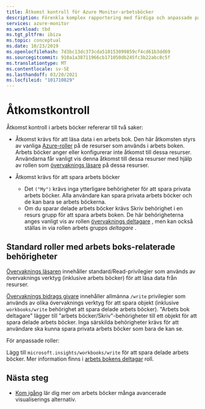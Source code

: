 ```yaml
---
title: Åtkomst kontroll för Azure Monitor-arbetsböcker
description: Förenkla komplex rapportering med färdiga och anpassade parameterstyrda arbets böcker med rollbaserad åtkomst kontroll
services: azure-monitor
ms.workload: tbd
ms.tgt_pltfrm: ibiza
ms.topic: conceptual
ms.date: 10/23/2019
ms.openlocfilehash: 7d3bc13dc373cda510153099859cf4cd61b3dd69
ms.sourcegitcommit: 910a1a38711966cb171050db245fc3b22abc8c5f
ms.translationtype: MT
ms.contentlocale: sv-SE
ms.lasthandoff: 03/20/2021
ms.locfileid: "101710829"
---
```

# <a name="access-control"></a>Åtkomstkontroll

Åtkomst kontroll i arbets böcker refererar till två saker:

* Åtkomst krävs för att läsa data i en arbets bok. Den här åtkomsten styrs av vanliga [Azure-roller](../../role-based-access-control/overview.md) på de resurser som används i arbets boken. Arbets böcker anger eller konfigurerar inte åtkomst till dessa resurser. Användarna får vanligt vis denna åtkomst till dessa resurser med hjälp av rollen som [övervaknings läsare](../../role-based-access-control/built-in-roles.md#monitoring-reader) på dessa resurser.

* Åtkomst krävs för att spara arbets böcker

    - Det `("My")` krävs inga ytterligare behörigheter för att spara privata arbets böcker. Alla användare kan spara privata arbets böcker och de kan bara se arbets böckerna.
    - Om du sparar delade arbets böcker krävs Skriv behörighet i en resurs grupp för att spara arbets boken. De här behörigheterna anges vanligt vis av rollen [övervaknings deltagare](../../role-based-access-control/built-in-roles.md#monitoring-contributor) , men kan också ställas in via rollen arbets grupps *deltagare* .
    
## <a name="standard-roles-with-workbook-related-privileges"></a>Standard roller med arbets boks-relaterade behörigheter

[Övervaknings läsaren](../../role-based-access-control/built-in-roles.md#monitoring-reader) innehåller standard/Read-privilegier som används av övervaknings verktyg (inklusive arbets böcker) för att läsa data från resurser.

[Övervaknings bidrags givare](../../role-based-access-control/built-in-roles.md#monitoring-contributor) innehåller allmänna `/write` privilegier som används av olika övervaknings verktyg för att spara objekt (inklusive `workbooks/write` behörighet att spara delade arbets böcker).
"Arbets bok deltagare" lägger till "arbets böcker/Skriv"-behörigheter till ett objekt för att spara delade arbets böcker.
Inga särskilda behörigheter krävs för att användare ska kunna spara privata arbets böcker som bara de kan se.

För anpassade roller:

Lägg till `microsoft.insights/workbooks/write` för att spara delade arbets böcker. Mer information finns i [arbets bokens deltagar](../../role-based-access-control/built-in-roles.md#monitoring-contributor) roll.

## <a name="next-steps"></a>Nästa steg

* [Kom igång](./workbooks-overview.md#visualizations) lär dig mer om arbets böcker många avancerade visualiserings alternativ.